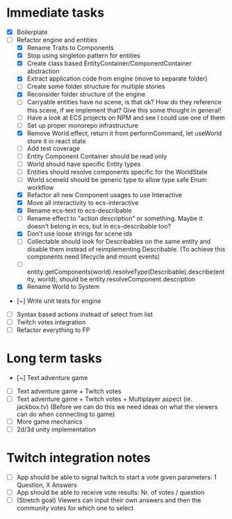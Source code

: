 # Immediate tasks

- [x] Boilerplate
- [ ] Refactor engine and entities
  - [x] Rename Traits to Components
  - [x] Stop using singleton pattern for entities
  - [x] Create class based EntityContainer/ComponentContainer abstraction
  - [x] Extract application code from engine (move to separate folder)
  - [ ] Create some folder structure for multiple stories
  - [x] Reconsider folder structure of the engine
  - [ ] Carryable entities have no scene, is that ok? How do they reference this.scene, if we implement that? Give this some thought in general!
  - [ ] Have a look at ECS projects on NPM and see I could use one of them
  - [ ] Set up proper monorepo infrastructure
  - [x] Remove World.effect, return it from performCommand, let useWorld store it in react state
  - [ ] Add test coverage
  - [ ] Entity Component Container should be read only
  - [ ] World should have specific Entity types
  - [ ] Entities should resolve components specific for the WorldState
  - [ ] World.sceneId should be generic type to allow type safe Enum workflow
  - [x] Refactor all new Component usages to use Interactive
  - [x] Move all interactivity to ecs-interactive
  - [x] Rename ecs-text to ecs-describable
  - [ ] Rename effect to "action description" or something. Maybe it doesn't belong in ecs, but in ecs-describable too?
  - [x] Don't use loose strings for scene ids
  - [ ] Collectable should look for Describables on the same entity and disable them instead of reimplementing Describable.
        (To achieve this components need lifecycle and mount events)
  - [ ] entity.getComponents(world).resolveType(Describable).describe(entity, world);
        should be entity.resolveComponent<Describable>.description
  - [x] Rename World to System
- [~] Write unit tests for engine
- [ ] Syntax based actions instead of select from list
- [ ] Twitch votes integration
- [ ] Refactor everything to FP

# Long term tasks

- [~] Text adventure game
- [ ] Text adventure game + Twitch votes
- [ ] Text adventure game + Twitch votes + Multiplayer aspect (ie. jackbox.tv)
      (Before we can do this we need ideas on what the viewers can do when connecting to game)
- [ ] More game mechanics
- [ ] 2d/3d unity implementation

# Twitch integration notes

- [ ] App should be able to signal twitch to start a vote given parameters: 1 Question, X Answers
- [ ] App should be able to receive vote results: Nr. of votes / question
- [ ] (Stretch goal) Viewers can input their own answers and then the community votes for which one to select
